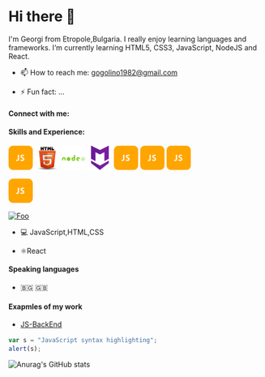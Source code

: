 # Hi there 👋 

I'm Georgi from Etropole,Bulgaria. I really enjoy learning languages and frameworks.
I’m currently learning HTML5, CSS3, JavaScript, NodeJS and React.


- 📫 How to reach me: gogolino1982@gmail.com

- ⚡ Fun fact: ...
#### Connect with me:

####  Skills and Experience:
![JavaScript][JS] ![alt text][HTML5] ![alt text][NodeJS] ![alt text][logo] ![alt text][JS] ![alt text][JS] ![alt text][JS]

[![test](https://github.com/baiGeorgi1/baiGeorgi1/blob/main/icons/JS_48x48.png)](http://www.google.bg)

[JS]: https://github.com/baiGeorgi1/baiGeorgi1/blob/main/icons/JS_48x48.png (https://www.google.com "Google's Homepage")
[HTML5]: https://github.com/baiGeorgi1/baiGeorgi1/blob/main/icons/HTML5.png "HTML5"
[NodeJS]: https://github.com/baiGeorgi1/baiGeorgi1/blob/main/icons/nodeJS.png "NodeJS"
[postman]: https://github.com/baiGeorgi1/baiGeorgi1/blob/main/icons/postman.png
[logo]: https://github.com/adam-p/markdown-here/raw/master/src/common/images/icon48.png "Logo Title Text 2"
[HTML5]: https://github.com/baiGeorgi1/baiGeorgi1/blob/main/icons/HTML5.png "HTML5"
[![Foo](http://www.google.com.au/images/nav_logo7.png)](http://google.com.au/)

- 💻 JavaScript,HTML,CSS

- ⚛️React
#### Speaking languages
- 🇧🇬 🇬🇧

#### Exapmles of my work
- [JS-BackEnd](https://github.com/baiGeorgi1/JS-BackEnd-Exam)

```javascript
var s = "JavaScript syntax highlighting";
alert(s);
```
 


![Anurag's GitHub stats](https://github-readme-stats.vercel.app/api?username=baiGeorgi1&theme=prussian)
